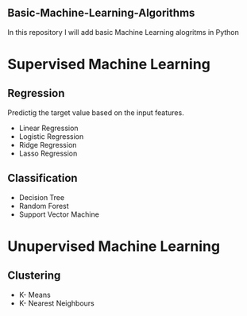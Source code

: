 ## Basic-Machine-Learning-Algorithms
In this repository I will add basic Machine Learning alogritms in Python
# Supervised Machine Learning
## Regression
Predictig the target value based on the input features. 
* Linear Regression
* Logistic Regression
* Ridge Regression
* Lasso Regression
## Classification
* Decision Tree
* Random Forest
* Support Vector Machine

# Unupervised Machine Learning
## Clustering
* K- Means
* K- Nearest Neighbours
